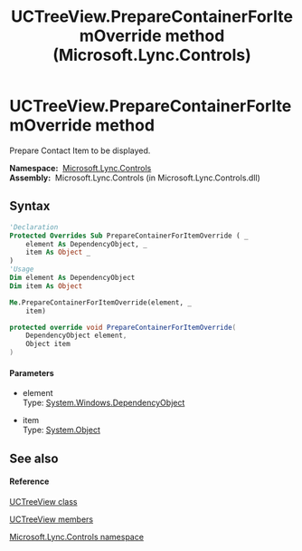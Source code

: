 ﻿---
title: UCTreeView.PrepareContainerForItemOverride method  (Microsoft.Lync.Controls)
TOCTitle: 'PrepareContainerForItemOverride method '
ms:assetid: M:Microsoft.Lync.Controls.UCTreeView.PrepareContainerForItemOverride(System.Windows.DependencyObject,System.Object)_DI_3_UC_OCS14MrefLyncWPF
ms:mtpsurl: https://msdn.microsoft.com/en-us/library/microsoft.lync.controls.uctreeview.preparecontainerforitemoverride(v=office.15)
ms:contentKeyID: 48589278
ms.date: 07/28/2014
mtps_version: v=office.15
f1_keywords:
- Microsoft.Lync.Controls.UCTreeView.PrepareContainerForItemOverride
dev_langs:
- CSharp
- JScript
- VB
- other
---

# UCTreeView.PrepareContainerForItemOverride method

Prepare Contact Item to be displayed.

**Namespace:**  [Microsoft.Lync.Controls](microsoft-lync-controls-namespace_1.md)  
**Assembly:**  Microsoft.Lync.Controls (in Microsoft.Lync.Controls.dll)

## Syntax

``` vb
'Declaration
Protected Overrides Sub PrepareContainerForItemOverride ( _
    element As DependencyObject, _
    item As Object _
)
'Usage
Dim element As DependencyObject
Dim item As Object

Me.PrepareContainerForItemOverride(element, _
    item)
```

``` csharp
protected override void PrepareContainerForItemOverride(
    DependencyObject element,
    Object item
)
```

#### Parameters

  - element  
    Type: [System.Windows.DependencyObject](http://msdn2.microsoft.com/en-us/library/ms589309)  

<!-- end list -->

  - item  
    Type: [System.Object](http://msdn2.microsoft.com/en-us/library/e5kfa45b)  

## See also

#### Reference

[UCTreeView class](uctreeview-class-microsoft-lync-controls_1.md)

[UCTreeView members](uctreeview-members-microsoft-lync-controls_1.md)

[Microsoft.Lync.Controls namespace](microsoft-lync-controls-namespace_1.md)

